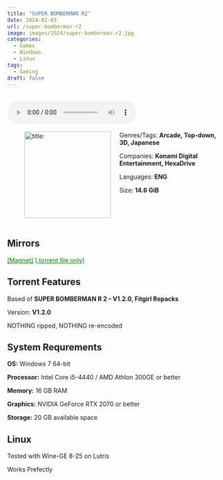 ```yaml
---
title: "SUPER BOMBERMAN R2"
date: 2024-02-03
url: /super-bomberman-r2
image: images/2024/super-bomberman-r2.jpg
categories:
  - Games
  - Windows
  - Linux
tags:
  - Gaming
draft: false
---
```

##
<style>
  body.dark-mode,
  body.dark-mode main * {
    background: url('/images/2024/super-bomberman-r2.webp') center center fixed no-repeat;
    background-size: 100% 100%;
    background-size: cover;
    color: #f5f5f5;
  }
</style>
<script>
    document.addEventListener('DOMContentLoaded', function () {
        var body = document.body;
        var switcher = document.querySelector('.js-toggle');
                body.classList.add('dark-mode');
                // Save user preference in storage
                localStorage.setItem('darkMode', 'true');
            
        });
</script>

<audio controls autoplay>
  <source src="/audio/super-bomberman-r2.mp3" type="audio/mp3">
  Your browser does not support the audio tag.
</audio>⠀⠀⠀
⠀
<figure style="float: left; margin-right: 20px;">
  <img src="/images/2024/super-bomberman-r2.jpg" alt="title: "Cuphead"" style="width: 200px;">
</figure>

Genres/Tags: **Arcade, Top-down, 3D, Japanese**

Companies: **Konami Digital Entertainment, HexaDrive**

Languages: **ENG**

Size: **14.6 GiB**
# ⠀

## Mirrors
<a href="magnet:?xt=urn:btih:5KKIXC7T4JMNKC4J3W2GE3WTAJIDZ22S&dn=SUPER%20BOMBERMAN%20R2" style="color: green;">[Magnet]</a>
<a href="https://www.dropbox.com/scl/fi/zn4j0eczvrl1idi7gxy90/SUPER-BOMBERMAN-R2.torrent?rlkey=zasnnatip8kaaxo70avdtlsxd&dl=1" style="color: green;">[.torrent file only]</a>

## Torrent Features
Based of **SUPER BOMBERMAN R 2 – V1.2.0, Fitgirl Repacks**

Version: **V1.2.0**

NOTHING ripped, NOTHING re-encoded

## System Requrements
**OS:** Windows 7 64-bit

**Processor:** Intel Core i5-4440 / AMD Athlon 300GE or better

**Memory:** 16 GB RAM

**Graphics:** NVIDIA GeForce RTX 2070 or better

**Storage:** 20 GB available space

## Linux

Tested with Wine-GE 8-25 on Lutris

Works Prefectly